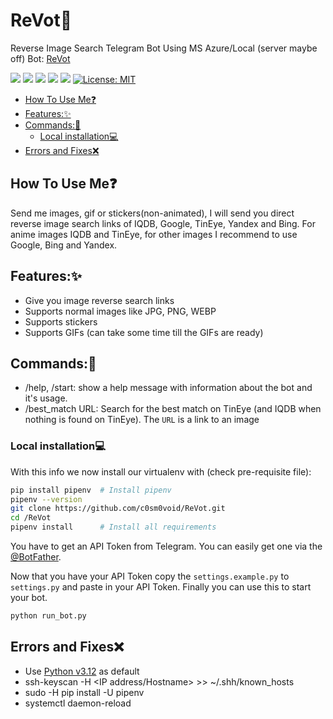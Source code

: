 # ReVot🤖 
Reverse Image Search Telegram Bot Using MS Azure/Local (server maybe off)
Bot: [ReVot](https://t.me/ReVot_Local_Bot)

![](https://badgen.net/badge/icon/azure?icon=azure&label)
![](https://img.shields.io/badge/OS-Linux-informational?style=flat&logo=linux&logoColor=white&color=2bbc8a)
![](https://badgen.net/badge/icon/terminal?icon=terminal&label)
![](https://badgen.net/badge/icon/telegram?icon=telegram&label)
![](https://badgen.net/badge/icon/pypi?icon=pypi&label)
[![License: MIT](https://img.shields.io/badge/License-MIT-yellow.svg)](https://opensource.org/licenses/MIT)

<!-- toc -->

- [How To Use Me❓](#how-to-use-me)
- [Features:✨](#features)
- [Commands:🧩](#commands)
  * [Local installation💻](#local-installation)
- [Errors and Fixes❌](#errors-and-fixes)

<!-- tocstop -->

## How To Use Me❓
Send me images, gif or stickers(non-animated), I will send you direct reverse image search links of IQDB, Google, TinEye, Yandex and
Bing. For anime images IQDB and TinEye, for other images I recommend to use Google, Bing and Yandex.

## Features:✨
- Give you image reverse search links
- Supports normal images like JPG, PNG, WEBP
- Supports stickers
- Supports GIFs (can take some time till the GIFs are ready)

## Commands:🧩
- /help, /start: show a help message with information about the bot and it's usage.
- /best_match URL: Search for the best match on TinEye (and IQDB when nothing is found on TinEye). The `URL` is a link
    to an image

### Local installation💻
With this info we now install our virtualenv with (check pre-requisite file):
```bash
pip install pipenv  # Install pipenv
pipenv --version
git clone https://github.com/c0sm0void/ReVot.git
cd /ReVot
pipenv install      # Install all requirements
```

You have to get an API Token from Telegram. You can easily get one via the [@BotFather](https://t.me/BotFather).

Now that you have your API Token copy the `settings.example.py` to `settings.py` and paste in your API Token.
Finally you can use this to start your bot.
```bash
python run_bot.py
```
## Errors and Fixes❌
- Use [Python v3.12](https://www.python.org/downloads/) as default
- ssh-keyscan -H <IP address/Hostname> >> ~/.shh/known_hosts
- sudo -H pip install -U pipenv
- systemctl daemon-reload
